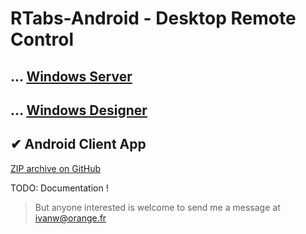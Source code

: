 # RTabs-Android - Desktop Remote Control

 ## … [Windows Server](https://github.com/ivanwfr/RTabs-Desktop)
 
 ## … [Windows Designer](https://github.com/ivanwfr/RTabs-Desktop)
 
 ## ✔ Android Client App

[ZIP archive on GitHub](https://github.com/ivanwfr/RTabs-Android/archive/master.zip)

TODO: Documentation !
> But anyone interested is welcome to send me a message at ivanw@orange.fr

